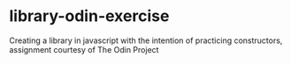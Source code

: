 # library-odin-exercise
Creating a library in javascript with the intention of practicing constructors, assignment courtesy of The Odin Project

